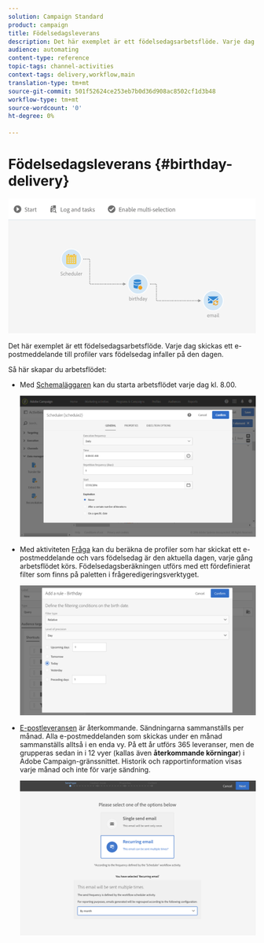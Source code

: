 ```yaml
---
solution: Campaign Standard
product: campaign
title: Födelsedagsleverans
description: Det här exemplet är ett födelsedagsarbetsflöde. Varje dag skickas ett e-postmeddelande till profiler vars födelsedag infaller på den dagen.
audience: automating
content-type: reference
topic-tags: channel-activities
context-tags: delivery,workflow,main
translation-type: tm+mt
source-git-commit: 501f52624ce253eb7b0d36d908ac8502cf1d3b48
workflow-type: tm+mt
source-wordcount: '0'
ht-degree: 0%

---
```



# Födelsedagsleverans {#birthday-delivery}

![](assets/wkf_delivery_example_1.png)

Det här exemplet är ett födelsedagsarbetsflöde. Varje dag skickas ett e-postmeddelande till profiler vars födelsedag infaller på den dagen.

Så här skapar du arbetsflödet:

* Med [Schemaläggaren](../../automating/using/scheduler.md) kan du starta arbetsflödet varje dag kl. 8.00.

   ![](assets/wkf_delivery_example_2.png)

* Med aktiviteten [Fråga](../../automating/using/query.md) kan du beräkna de profiler som har skickat ett e-postmeddelande och vars födelsedag är den aktuella dagen, varje gång arbetsflödet körs. Födelsedagsberäkningen utförs med ett fördefinierat filter som finns på paletten i frågeredigeringsverktyget.

   ![](assets/wkf_delivery_example_3.png)

* [E-postleveransen](../../automating/using/email-delivery.md) är återkommande. Sändningarna sammanställs per månad. Alla e-postmeddelanden som skickas under en månad sammanställs alltså i en enda vy. På ett år utförs 365 leveranser, men de grupperas sedan in i 12 vyer (kallas även **återkommande körningar**) i Adobe Campaign-gränssnittet. Historik och rapportinformation visas varje månad och inte för varje sändning.

   ![](assets/wkf_delivery_example_4.png)
